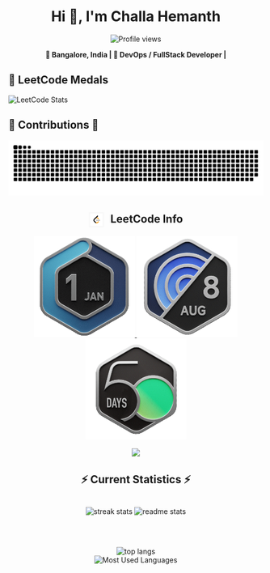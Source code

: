 <!-- Profile README for Nishant-Tiwari24 -->

<h1 align="center">Hi 👋, I'm Challa Hemanth</h1>
<p align="center">
  <img src="https://komarev.com/ghpvc/?username=nishant-Tiwari24&label=Profile%20views&color=0e75b6&style=flat" alt="Profile views" />
</p>

<p align="center">
  <strong>🏡 Bangalore, India | 💼 DevOps / FullStack Developer | </strong>
</p>



## 🏅 LeetCode Medals
![LeetCode Stats](https://img.shields.io/badge/dynamic/json?color=orange&label=LeetCode%20Solved&query=%24.totalSolved&url=https%3A%2F%2Fleetcode-stats-api.herokuapp.com%2FChallahemanth)

<!-- 🐍 Contributions Snake Animation -->
<h2>🐍 Contributions 🐍</h2>
<img alt="snake eating my contributions" src="https://raw.githubusercontent.com/salesp07/salesp07/output/github-contribution-grid-snake.svg" />

<!-- LeetCode Info Section -->
<div align="center">
  <h2>
    <img src="leetcode logo.webp" alt="LeetCode Logo" height="30" style="vertical-align: middle; margin-right: 8px;" />
    LeetCode Info
  </h2>

  <!-- Badges Section -->
  <p align="center">
    <a href="https://leetcode.com/u/Challahemanth/" target="_blank">
      <img src="badge.gif" alt="badge.gif" height="200" width="200" />
    </a>
    <a href="https://leetcode.com/u/Challahemanth/" target="_blank">
      <img src="aug.gif" alt="aug.gif" height="200" width="200" />
    </a>
    <a href="https://leetcode.com/u/Challahemanth/" target="_blank">
      <img src="half.gif" alt="half.gif" height="200" width="200" />
    </a>
  </p>

  <!-- Leetcode Heatmap -->
  <img align="top" src="https://leetcard.jacoblin.cool/Challahemanth?theme=dark&font=Nunito&ext=heatmap" />

  <!-- GitHub Stats -->
  <h2>⚡ Current Statistics ⚡</h2>
  <br/>

  <img width="390" src="https://streak-stats.demolab.com/?user=challaHemant&count_private=true&theme=react&border_radius=10" alt="streak stats" />
  <img width="390" src="https://github-readme-stats.vercel.app/api?username=challaHemant&show_icons=true&theme=react&rank_icon=github&border_radius=10" alt="readme stats" />

  <br/><br/>

  <img width="325" src="https://github-readme-stats.vercel.app/api/top-langs/?username=challaHemant&hide=HTML&langs_count=8&layout=compact&theme=react&border_radius=10&size_weight=0.5&count_weight=0.5&exclude_repo=github-readme-stats" alt="top langs" />

  <br/>
  <img src="Screenshot 2025-07-03 at 3.41.43 PM.png" alt="Most Used Languages" width="500" />
</div>
